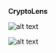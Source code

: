 **CryptoLens**

![alt text](https://i.ibb.co/vHnvV0Z/232shots-so.png)


![alt text](https://i.ibb.co/ZGLMZqS/40shots-so.png)



